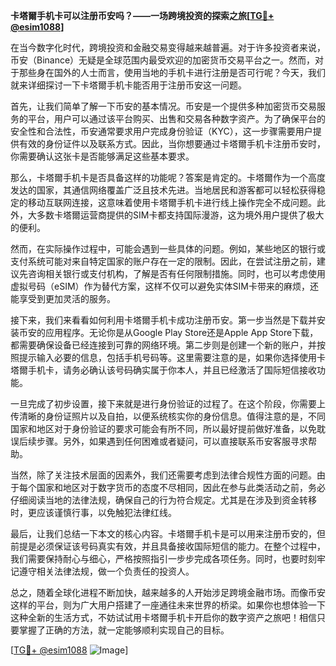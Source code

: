 **卡塔爾手机卡可以注册币安吗？——一场跨境投资的探索之旅[[TG💪+ @esim1088](https://t.me/s/esim1088)]**

在当今数字化时代，跨境投资和金融交易变得越来越普遍。对于许多投资者来说，币安（Binance）无疑是全球范围内最受欢迎的加密货币交易平台之一。然而，对于那些身在国外的人士而言，使用当地的手机卡进行注册是否可行呢？今天，我们就来详细探讨一下卡塔爾手机卡能否用于注册币安这一问题。

首先，让我们简单了解一下币安的基本情况。币安是一个提供多种加密货币交易服务的平台，用户可以通过该平台购买、出售和交易各种数字资产。为了确保平台的安全性和合法性，币安通常要求用户完成身份验证（KYC），这一步骤需要用户提供有效的身份证件以及联系方式。因此，当你想要通过卡塔爾手机卡注册币安时，你需要确认这张卡是否能够满足这些基本要求。

那么，卡塔爾手机卡是否具备这样的功能呢？答案是肯定的。卡塔爾作为一个高度发达的国家，其通信网络覆盖广泛且技术先进。当地居民和游客都可以轻松获得稳定的移动互联网连接，这意味着使用卡塔爾手机卡进行线上操作完全不成问题。此外，大多数卡塔爾运营商提供的SIM卡都支持国际漫游，这为境外用户提供了极大的便利。

然而，在实际操作过程中，可能会遇到一些具体的问题。例如，某些地区的银行或支付系统可能对来自特定国家的账户存在一定的限制。因此，在尝试注册之前，建议先咨询相关银行或支付机构，了解是否有任何限制措施。同时，也可以考虑使用虚拟号码（eSIM）作为替代方案，这样不仅可以避免实体SIM卡带来的麻烦，还能享受到更加灵活的服务。

接下来，我们来看看如何利用卡塔爾手机卡成功注册币安。第一步当然是下载并安装币安的应用程序。无论你是从Google Play Store还是Apple App Store下载，都需要确保设备已经连接到可靠的网络环境。第二步则是创建一个新的账户，并按照提示输入必要的信息，包括手机号码等。这里需要注意的是，如果你选择使用卡塔爾手机卡，请务必确认该号码确实属于你本人，并且已经激活了国际短信接收功能。

一旦完成了初步设置，接下来就是进行身份验证的过程了。在这个阶段，你需要上传清晰的身份证照片以及自拍，以便系统核实你的身份信息。值得注意的是，不同国家和地区对于身份验证的要求可能会有所不同，所以最好提前做好准备，以免耽误后续步骤。另外，如果遇到任何困难或者疑问，可以直接联系币安客服寻求帮助。

当然，除了关注技术层面的因素外，我们还需要考虑到法律合规性方面的问题。由于每个国家和地区对于数字货币的态度不尽相同，因此在参与此类活动之前，务必仔细阅读当地的法律法规，确保自己的行为符合规定。尤其是在涉及到资金转移时，更应该谨慎行事，以免触犯法律红线。

最后，让我们总结一下本文的核心内容。卡塔爾手机卡是可以用来注册币安的，但前提是必须保证该号码真实有效，并且具备接收国际短信的能力。在整个过程中，我们需要保持耐心与细心，严格按照指引一步步完成各项任务。同时，也要时刻牢记遵守相关法律法规，做一个负责任的投资人。

总之，随着全球化进程不断加快，越来越多的人开始涉足跨境金融市场。而像币安这样的平台，则为广大用户搭建了一座通往未来世界的桥梁。如果你也想体验一下这种全新的生活方式，不妨试试用卡塔爾手机卡开启你的数字资产之旅吧！相信只要掌握了正确的方法，就一定能够顺利实现自己的目标。

[[TG💪+ @esim1088](https://t.me/s/esim1088) ![Image](https://i.postimg.cc/4NQfJmqS/Snipaste-2025-05-13-00-14-12.png)]